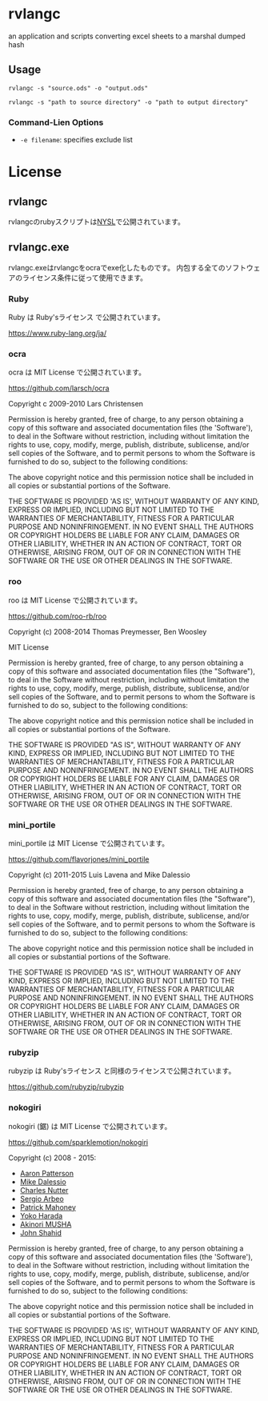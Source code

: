 
# rvlangc
an application and scripts converting excel sheets to a marshal dumped hash


## Usage

`rvlangc -s "source.ods" -o "output.ods"`

`rvlangc -s "path to source directory" -o "path to output directory"`

### Command-Lien Options

* `-e filename`: specifies exclude list

# License

## rvlangc

rvlangcのrubyスクリプトは[NYSL](LICENSE)で公開されています。

## rvlangc.exe

rvlangc.exeはrvlangcをocraでexe化したものです。
内包する全てのソフトウェアのライセンス条件に従って使用できます。

### Ruby

Ruby は Ruby'sライセンス で公開されています。

https://www.ruby-lang.org/ja/

### ocra

ocra は MIT License で公開されています。 

https://github.com/larsch/ocra

Copyright c 2009-2010 Lars Christensen

Permission is hereby granted, free of charge, to any person obtaining a copy of this software and associated documentation files (the 'Software'), to deal in the Software without restriction, including without limitation the rights to use, copy, modify, merge, publish, distribute, sublicense, and/or sell copies of the Software, and to permit persons to whom the Software is furnished to do so, subject to the following conditions:

The above copyright notice and this permission notice shall be included in all copies or substantial portions of the Software.

THE SOFTWARE IS PROVIDED 'AS IS', WITHOUT WARRANTY OF ANY KIND, EXPRESS OR IMPLIED, INCLUDING BUT NOT LIMITED TO THE WARRANTIES OF MERCHANTABILITY, FITNESS FOR A PARTICULAR PURPOSE AND NONINFRINGEMENT. IN NO EVENT SHALL THE AUTHORS OR COPYRIGHT HOLDERS BE LIABLE FOR ANY CLAIM, DAMAGES OR OTHER LIABILITY, WHETHER IN AN ACTION OF CONTRACT, TORT OR OTHERWISE, ARISING FROM, OUT OF OR IN CONNECTION WITH THE SOFTWARE OR THE USE OR OTHER DEALINGS IN THE SOFTWARE.

### roo

roo は MIT License で公開されています。

https://github.com/roo-rb/roo

Copyright (c) 2008-2014 Thomas Preymesser, Ben Woosley

MIT License

Permission is hereby granted, free of charge, to any person obtaining
a copy of this software and associated documentation files (the
"Software"), to deal in the Software without restriction, including
without limitation the rights to use, copy, modify, merge, publish,
distribute, sublicense, and/or sell copies of the Software, and to
permit persons to whom the Software is furnished to do so, subject to
the following conditions:

The above copyright notice and this permission notice shall be
included in all copies or substantial portions of the Software.

THE SOFTWARE IS PROVIDED "AS IS", WITHOUT WARRANTY OF ANY KIND,
EXPRESS OR IMPLIED, INCLUDING BUT NOT LIMITED TO THE WARRANTIES OF
MERCHANTABILITY, FITNESS FOR A PARTICULAR PURPOSE AND
NONINFRINGEMENT. IN NO EVENT SHALL THE AUTHORS OR COPYRIGHT HOLDERS BE
LIABLE FOR ANY CLAIM, DAMAGES OR OTHER LIABILITY, WHETHER IN AN ACTION
OF CONTRACT, TORT OR OTHERWISE, ARISING FROM, OUT OF OR IN CONNECTION
WITH THE SOFTWARE OR THE USE OR OTHER DEALINGS IN THE SOFTWARE.

### mini\_portile

mini\_portile は MIT License で公開されています。

https://github.com/flavorjones/mini_portile

Copyright (c) 2011-2015 Luis Lavena and Mike Dalessio

Permission is hereby granted, free of charge, to any person obtaining
a copy of this software and associated documentation files (the
"Software"), to deal in the Software without restriction, including
without limitation the rights to use, copy, modify, merge, publish,
distribute, sublicense, and/or sell copies of the Software, and to
permit persons to whom the Software is furnished to do so, subject to
the following conditions:

The above copyright notice and this permission notice shall be
included in all copies or substantial portions of the Software.

THE SOFTWARE IS PROVIDED "AS IS", WITHOUT WARRANTY OF ANY KIND,
EXPRESS OR IMPLIED, INCLUDING BUT NOT LIMITED TO THE WARRANTIES OF
MERCHANTABILITY, FITNESS FOR A PARTICULAR PURPOSE AND
NONINFRINGEMENT. IN NO EVENT SHALL THE AUTHORS OR COPYRIGHT HOLDERS BE
LIABLE FOR ANY CLAIM, DAMAGES OR OTHER LIABILITY, WHETHER IN AN ACTION
OF CONTRACT, TORT OR OTHERWISE, ARISING FROM, OUT OF OR IN CONNECTION
WITH THE SOFTWARE OR THE USE OR OTHER DEALINGS IN THE SOFTWARE.

### rubyzip

rubyzip は Ruby'sライセンス と同様のライセンスで公開されています。

https://github.com/rubyzip/rubyzip

### nokogiri

nokogiri (鋸) は MIT License で公開されています。

https://github.com/sparklemotion/nokogiri

Copyright (c) 2008 - 2015:

* [Aaron Patterson](http://tenderlovemaking.com)
* [Mike Dalessio](http://mike.daless.io)
* [Charles Nutter](http://blog.headius.com)
* [Sergio Arbeo](http://www.serabe.com)
* [Patrick Mahoney](http://polycrystal.org)
* [Yoko Harada](http://yokolet.blogspot.com)
* [Akinori MUSHA](https://akinori.org)
* [John Shahid](https://github.com/jvshahid)

Permission is hereby granted, free of charge, to any person obtaining
a copy of this software and associated documentation files (the
'Software'), to deal in the Software without restriction, including
without limitation the rights to use, copy, modify, merge, publish,
distribute, sublicense, and/or sell copies of the Software, and to
permit persons to whom the Software is furnished to do so, subject to
the following conditions:

The above copyright notice and this permission notice shall be
included in all copies or substantial portions of the Software.

THE SOFTWARE IS PROVIDED 'AS IS', WITHOUT WARRANTY OF ANY KIND,
EXPRESS OR IMPLIED, INCLUDING BUT NOT LIMITED TO THE WARRANTIES OF
MERCHANTABILITY, FITNESS FOR A PARTICULAR PURPOSE AND NONINFRINGEMENT.
IN NO EVENT SHALL THE AUTHORS OR COPYRIGHT HOLDERS BE LIABLE FOR ANY
CLAIM, DAMAGES OR OTHER LIABILITY, WHETHER IN AN ACTION OF CONTRACT,
TORT OR OTHERWISE, ARISING FROM, OUT OF OR IN CONNECTION WITH THE
SOFTWARE OR THE USE OR OTHER DEALINGS IN THE SOFTWARE.


